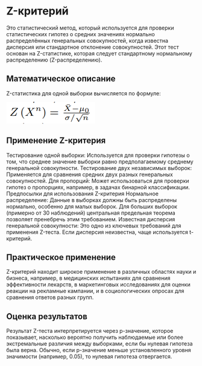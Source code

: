 # Z-критерий

Это статистический метод, который используется для проверки статистических гипотез о средних значениях
нормально распределённых генеральных совокупностей, когда известна дисперсия или стандартное отклонение совокупностей.
Этот тест основан на Z-статистике, которая следует стандартному нормальному распределению (Z-распределению).

## Математическое описание

Z-статистика для одной выборки вычисляется по формуле:

![img.png](img.png)

## Применение Z-критерия
Тестирование одной выборки: Используется для проверки гипотезы о том, что среднее значение выборки равно предполагаемому
среднему генеральной совокупности.
Тестирование двух независимых выборок: Применяется для сравнения средних двух разных генеральных совокупностей.
Для пропорций: Может использоваться для проверки гипотез о пропорциях, например, в задачах бинарной классификации.
Предпосылки для использования Z-критерия
Нормальное распределение: Данные в выборках должны быть распределены нормально, особенно для малых выборок. Для больших
выборок (примерно от 30 наблюдений) центральная предельная теорема позволяет пренебречь этим требованием.
Известная дисперсия генеральной совокупности: Это одно из ключевых требований для применения Z-теста. Если дисперсия
неизвестна, чаще используется t-критерий.

## Практическое применение
Z-критерий находит широкое применение в различных областях науки и бизнеса, например, в медицинских испытаниях для
сравнения эффективности лекарств, в маркетинговых исследованиях для оценки реакции на рекламные кампании, и в
социологических опросах для сравнения ответов разных групп.

## Оценка результатов
Результат Z-теста интерпретируется через p-значение, которое показывает, насколько вероятно получить наблюдаемые или
более экстремальные различия между выборками, если бы нулевая гипотеза была верна. Обычно, если p-значение меньше
установленного уровня значимости (например, 0.05), то нулевая гипотеза отвергается.
